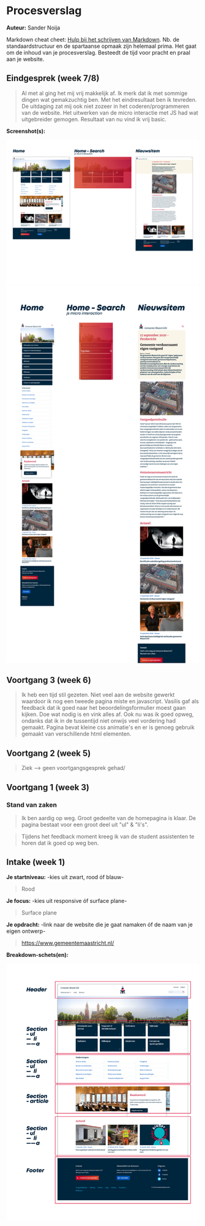 # Procesverslag
**Auteur:** Sander Noija

Markdown cheat cheet: [Hulp bij het schrijven van Markdown](https://github.com/adam-p/markdown-here/wiki/Markdown-Cheatsheet). Nb. de standaardstructuur en de spartaanse opmaak zijn helemaal prima. Het gaat om de inhoud van je procesverslag. Besteedt de tijd voor pracht en praal aan je website.


## Eindgesprek (week 7/8)

> Al met al ging het mij vrij makkelijk af. Ik merk dat ik met sommige dingen wat gemakzuchtig ben.
> Met het eindresultaat ben ik tevreden. De uitdaging zat mij ook niet zozeer in het coderen/programmeren van de website.
> Het uitwerken van de micro interactie met JS had wat uitgebreider gemogen. Resultaat van nu vind ik vrij basic.

**Screenshot(s):**

![-Screenshots van grotere schermen-](images/widescreen.png)
![-Screenshots van kleinere schermen-](images/smallerscreen.png)



## Voortgang 3 (week 6)

> Ik heb een tijd stil gezeten. Niet veel aan de website gewerkt waardoor ik nog een tweede pagina miste en javascript.
> Vasilis gaf als feedback dat ik goed naar het beoordelingsformulier moest gaan kijken. Doe wat nodig is en vink alles af.
> Ook nu was ik goed opweg, ondanks dat ik in de tussentijd niet onwijs veel vordering had gemaakt.
> Pagina bevat kleine css animatie's en er is genoeg gebruik gemaakt van verschillende html elementen.



## Voortgang 2 (week 5)

> Ziek --> geen voortgangsgesprek gehad/



## Voortgang 1 (week 3)

### Stand van zaken

> Ik ben aardig op weg. Groot gedeelte van de homepagina is klaar. 
> De pagina bestaat voor een groot deel uit "ul" & "li's".

> Tijdens het feedback moment kreeg ik van de student assistenten te horen dat ik goed op weg ben.



## Intake (week 1)

**Je startniveau:** -kies uit zwart, rood óf blauw-
> Rood

**Je focus:** -kies uit responsive óf surface plane-
> Surface plane

**Je opdracht:** -link naar de website die je gaat namaken óf de naam van je eigen ontwerp-
> https://www.gemeentemaastricht.nl/

**Breakdown-schets(en):**

![-voorlopige breakdownschets(en) van een of beide pagina's van de site die je gaat maken-](images/breakdown.png)
